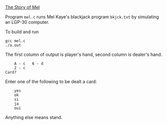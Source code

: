 [The Story of Mel](https://georgeweigt.github.io/nather.pdf)

Program `mel.c` runs Mel Kaye's blackjack program `bkjck.txt` by simulating an LGP-30 computer.

To build and run

```
gcc mel.c
./a.out
```

The first column of output is player's hand, second column is dealer's hand.

```
	A - c	6 - d
	2 - c
Card?
```

Enter one of the following to be dealt a card:

```
	yes
	ok
	si
	ja
	oui
```

Anything else means stand.
